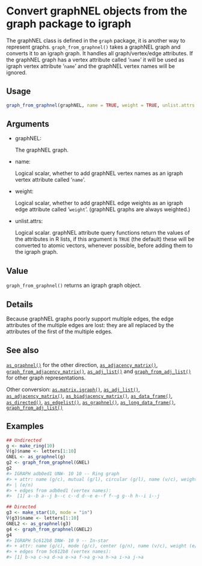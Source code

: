 # Convert graphNEL objects from the graph package to igraph

The graphNEL class is defined in the `graph` package, it is another way
to represent graphs. `graph_from_graphnel()` takes a graphNEL graph and
converts it to an igraph graph. It handles all graph/vertex/edge
attributes. If the graphNEL graph has a vertex attribute called ‘`name`’
it will be used as igraph vertex attribute ‘`name`’ and the graphNEL
vertex names will be ignored.

## Usage

``` r
graph_from_graphnel(graphNEL, name = TRUE, weight = TRUE, unlist.attrs = TRUE)
```

## Arguments

- graphNEL:

  The graphNEL graph.

- name:

  Logical scalar, whether to add graphNEL vertex names as an igraph
  vertex attribute called ‘`name`’.

- weight:

  Logical scalar, whether to add graphNEL edge weights as an igraph edge
  attribute called ‘`weight`’. (graphNEL graphs are always weighted.)

- unlist.attrs:

  Logical scalar. graphNEL attribute query functions return the values
  of the attributes in R lists, if this argument is `TRUE` (the default)
  these will be converted to atomic vectors, whenever possible, before
  adding them to the igraph graph.

## Value

`graph_from_graphnel()` returns an igraph graph object.

## Details

Because graphNEL graphs poorly support multiple edges, the edge
attributes of the multiple edges are lost: they are all replaced by the
attributes of the first of the multiple edges.

## See also

[`as_graphnel()`](https://r.igraph.org/reference/as_graphnel.md) for the
other direction,
[`as_adjacency_matrix()`](https://r.igraph.org/reference/as_adjacency_matrix.md),
[`graph_from_adjacency_matrix()`](https://r.igraph.org/reference/graph_from_adjacency_matrix.md),
[`as_adj_list()`](https://r.igraph.org/reference/as_adj_list.md) and
[`graph_from_adj_list()`](https://r.igraph.org/reference/graph_from_adj_list.md)
for other graph representations.

Other conversion:
[`as.matrix.igraph()`](https://r.igraph.org/reference/as.matrix.igraph.md),
[`as_adj_list()`](https://r.igraph.org/reference/as_adj_list.md),
[`as_adjacency_matrix()`](https://r.igraph.org/reference/as_adjacency_matrix.md),
[`as_biadjacency_matrix()`](https://r.igraph.org/reference/as_biadjacency_matrix.md),
[`as_data_frame()`](https://r.igraph.org/reference/graph_from_data_frame.md),
[`as_directed()`](https://r.igraph.org/reference/as_directed.md),
[`as_edgelist()`](https://r.igraph.org/reference/as_edgelist.md),
[`as_graphnel()`](https://r.igraph.org/reference/as_graphnel.md),
[`as_long_data_frame()`](https://r.igraph.org/reference/as_long_data_frame.md),
[`graph_from_adj_list()`](https://r.igraph.org/reference/graph_from_adj_list.md)

## Examples

``` r
## Undirected
g <- make_ring(10)
V(g)$name <- letters[1:10]
GNEL <- as_graphnel(g)
g2 <- graph_from_graphnel(GNEL)
g2
#> IGRAPH adb0ed1 UNW- 10 10 -- Ring graph
#> + attr: name (g/c), mutual (g/l), circular (g/l), name (v/c), weight
#> | (e/n)
#> + edges from adb0ed1 (vertex names):
#>  [1] a--b a--j b--c c--d d--e e--f f--g g--h h--i i--j

## Directed
g3 <- make_star(10, mode = "in")
V(g3)$name <- letters[1:10]
GNEL2 <- as_graphnel(g3)
g4 <- graph_from_graphnel(GNEL2)
g4
#> IGRAPH 5c612b8 DNW- 10 9 -- In-star
#> + attr: name (g/c), mode (g/c), center (g/n), name (v/c), weight (e/n)
#> + edges from 5c612b8 (vertex names):
#> [1] b->a c->a d->a e->a f->a g->a h->a i->a j->a
```
